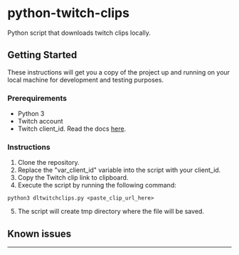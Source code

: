 # python-twitch-clips

Python script that downloads twitch clips locally.

## Getting Started

These instructions will get you a copy of the project up and running on your local machine for development and testing purposes.

### Prerequirements

* Python 3
* Twitch account 
* Twitch client_id. Read the docs [here](https://dev.twitch.tv/docs/v5/#getting-a-client-id).

### Instructions

1. Clone the repository.
2. Replace the "var_client_id" variable into the script with your client_id.
3. Copy the Twitch clip link to clipboard.
4. Execute the script by running the following command:
```console  
python3 dltwitchclips.py <paste_clip_url_here> 
```  
5. The script will create tmp directory where the file will be saved.

## Known issues
---